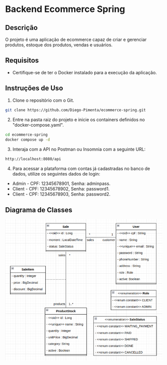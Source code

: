 # Backend Ecommerce Spring

## Descrição

O projeto é uma aplicação de ecommerce capaz de criar e gerenciar produtos, estoque dos produtos, vendas e usuários.

## Requisitos

- Certifique-se de ter o Docker instalado para a execução da aplicação.

## Instruções de Uso

1. Clone o repositório com o Git.
```bash
git clone https://github.com/Diego-Pimenta/ecommerce-spring.git
```

2. Entre na pasta raiz do projeto e inicie os containers definidos no "docker-compose.yaml".
```bash
cd ecommerce-spring
docker compose up -d
```

3. Interaja com a API no Postman ou Insomnia com a seguinte URL:
```bash
http://localhost:8080/api
```

4. Para acessar a plataforma com contas já cadastradas no banco de dados, utilize os seguintes dados de login:

- Admin - CPF: 12345678901, Senha: adminpass.
- Client - CPF: 12345678902, Senha: password1.
- Client - CPF: 12345678903, Senha: password2.

## Diagrama de Classes

<img src="/docs/Class_diagram.png" alt="Diagrama de Classes">
